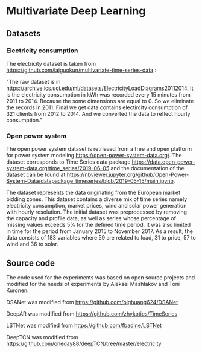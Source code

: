 # Multivariate Deep Learning

## Datasets 

### Electricity consumption

The electricity dataset is taken from https://github.com/laiguokun/multivariate-time-series-data :

"The raw dataset is in https://archive.ics.uci.edu/ml/datasets/ElectricityLoadDiagrams20112014. It is the electricity consumption in kWh was recorded every 15 minutes from 2011 to 2014. Because the some dimensions are equal to 0. So we eliminate the records in 2011. Final we get data contains electircity consumption of 321 clients from 2012 to 2014. And we converted the data to reflect hourly consumption."

### Open power system 

The open power system dataset is retrieved from a free and open platform for power system modeling https://open-power-system-data.org/.
The dataset corresponds to Time Series data package https://data.open-power-system-data.org/time_series/2019-06-05 and the documentation of the dataset can be found at https://nbviewer.jupyter.org/github/Open-Power-System-Data/datapackage_timeseries/blob/2019-05-15/main.ipynb.

The dataset represents the data originating from the European market bidding zones. This dataset contains a diverse mix of time series namely electricity consumption, market prices, wind and solar power generation with hourly resolution.
The initial dataset was preprocessed by removing the capacity and profile data, as well as series whose percentage of missing values exceeds 5\% for the defined time period. It was also limited in time for the period from January 2015 to November 2017. As a result, the data consists of 183 variables where 59 are related to load, 31 to price, 57 to wind and 36 to solar.


## Source code 

The code used for the experiments was based on open source projects and modified for the needs of experiments by Aleksei Mashlakov and Toni Kuronen.

DSANet was modified from https://github.com/bighuang624/DSANet

DeepAR was modified from https://github.com/zhykoties/TimeSeries

LSTNet was modified from https://github.com/fbadine/LSTNet
  
DeepTCN was modified from https://github.com/oneday88/deepTCN/tree/master/electricity


